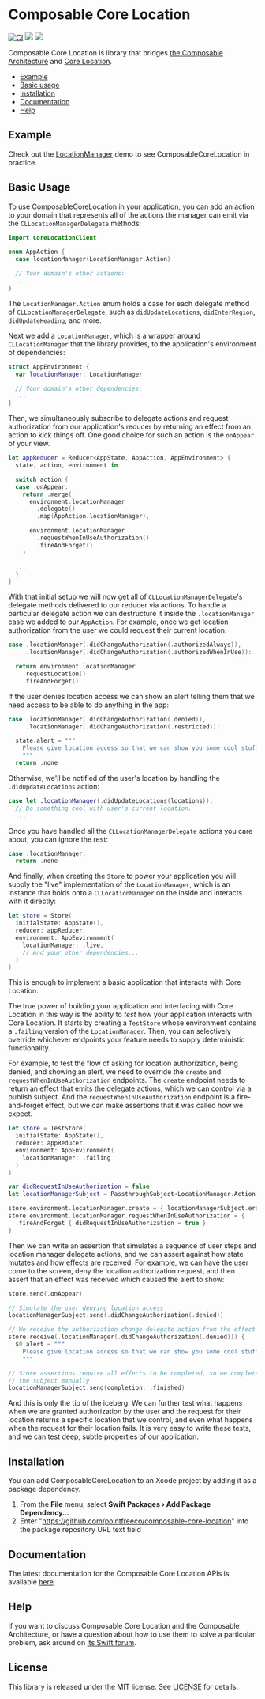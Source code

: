 # Composable Core Location

[![CI](https://github.com/pointfreeco/composable-core-location/workflows/CI/badge.svg)](https://github.com/pointfreeco/composable-core-location/actions?query=workflow%3ACI)
[![](https://img.shields.io/endpoint?url=https%3A%2F%2Fswiftpackageindex.com%2Fapi%2Fpackages%2Fpointfreeco%2Fcomposable-core-location%2Fbadge%3Ftype%3Dswift-versions)](https://swiftpackageindex.com/pointfreeco/composable-core-location)
[![](https://img.shields.io/endpoint?url=https%3A%2F%2Fswiftpackageindex.com%2Fapi%2Fpackages%2Fpointfreeco%2Fcomposable-core-location%2Fbadge%3Ftype%3Dplatforms)](https://swiftpackageindex.com/pointfreeco/composable-core-location)

Composable Core Location is library that bridges [the Composable Architecture](https://github.com/pointfreeco/swift-composable-architecture) and [Core Location](https://developer.apple.com/documentation/corelocation).

* [Example](#example)
* [Basic usage](#basic-usage)
* [Installation](#installation)
* [Documentation](#documentation)
* [Help](#help)

## Example

Check out the [LocationManager](./Examples/LocationManager) demo to see ComposableCoreLocation in practice.

## Basic Usage

To use ComposableCoreLocation in your application, you can add an action to your domain that represents all of the actions the manager can emit via the `CLLocationManagerDelegate` methods:

```swift
import CoreLocationClient

enum AppAction {
  case locationManager(LocationManager.Action)

  // Your domain's other actions:
  ...
}
```

The `LocationManager.Action` enum holds a case for each delegate method of `CLLocationManagerDelegate`, such as `didUpdateLocations`, `didEnterRegion`, `didUpdateHeading`, and more.

Next we add a `LocationManager`, which is a wrapper around `CLLocationManager` that the library provides, to the application's environment of dependencies:

```swift
struct AppEnvironment {
  var locationManager: LocationManager

  // Your domain's other dependencies:
  ...
}
```

Then, we simultaneously subscribe to delegate actions and request authorization from our application's reducer by returning an effect from an action to kick things off. One good choice for such an action is the `onAppear` of your view.

```swift
let appReducer = Reducer<AppState, AppAction, AppEnvironment> {
  state, action, environment in

  switch action {
  case .onAppear:
    return .merge(
      environment.locationManager
        .delegate()
        .map(AppAction.locationManager),

      environment.locationManager
        .requestWhenInUseAuthorization()
        .fireAndForget()
    )

  ...
  }
}
```

With that initial setup we will now get all of `CLLocationManagerDelegate`'s delegate methods delivered to our reducer via actions. To handle a particular delegate action we can destructure it inside the `.locationManager` case we added to our `AppAction`. For example, once we get location authorization from the user we could request their current location:

```swift
case .locationManager(.didChangeAuthorization(.authorizedAlways)),
     .locationManager(.didChangeAuthorization(.authorizedWhenInUse)):

  return environment.locationManager
    .requestLocation()
    .fireAndForget()
```

If the user denies location access we can show an alert telling them that we need access to be able to do anything in the app:

```swift
case .locationManager(.didChangeAuthorization(.denied)),
     .locationManager(.didChangeAuthorization(.restricted)):

  state.alert = """
    Please give location access so that we can show you some cool stuff.
    """
  return .none
```

Otherwise, we'll be notified of the user's location by handling the `.didUpdateLocations` action:

```swift
case let .locationManager(.didUpdateLocations(locations)):
  // Do something cool with user's current location.
  ...
```

Once you have handled all the `CLLocationManagerDelegate` actions you care about, you can ignore the rest:

```swift
case .locationManager:
  return .none
```

And finally, when creating the `Store` to power your application you will supply the "live" implementation of the `LocationManager`, which is an instance that holds onto a `CLLocationManager` on the inside and interacts with it directly:

```swift
let store = Store(
  initialState: AppState(),
  reducer: appReducer,
  environment: AppEnvironment(
    locationManager: .live,
    // And your other dependencies...
  )
)
```

This is enough to implement a basic application that interacts with Core Location.

The true power of building your application and interfacing with Core Location in this way is the ability to _test_ how your application interacts with Core Location. It starts by creating a `TestStore` whose environment contains a `.failing` version of the `LocationManager`. Then, you can selectively override whichever endpoints your feature needs to supply deterministic functionality.

For example, to test the flow of asking for location authorization, being denied, and showing an alert, we need to override the `create` and `requestWhenInUseAuthorization` endpoints. The `create` endpoint needs to return an effect that emits the delegate actions, which we can control via a publish subject. And the `requestWhenInUseAuthorization` endpoint is a fire-and-forget effect, but we can make assertions that it was called how we expect.

```swift
let store = TestStore(
  initialState: AppState(),
  reducer: appReducer,
  environment: AppEnvironment(
    locationManager: .failing
  )
)

var didRequestInUseAuthorization = false
let locationManagerSubject = PassthroughSubject<LocationManager.Action, Never>()

store.environment.locationManager.create = { locationManagerSubject.eraseToEffect() }
store.environment.locationManager.requestWhenInUseAuthorization = {
  .fireAndForget { didRequestInUseAuthorization = true }
}
```

Then we can write an assertion that simulates a sequence of user steps and location manager delegate actions, and we can assert against how state mutates and how effects are received. For example, we can have the user come to the screen, deny the location authorization request, and then assert that an effect was received which caused the alert to show:

```swift
store.send(.onAppear)

// Simulate the user denying location access
locationManagerSubject.send(.didChangeAuthorization(.denied))

// We receive the authorization change delegate action from the effect
store.receive(.locationManager(.didChangeAuthorization(.denied))) {
  $0.alert = """
    Please give location access so that we can show you some cool stuff.
    """

// Store assertions require all effects to be completed, so we complete
// the subject manually.
locationManagerSubject.send(completion: .finished)
```

And this is only the tip of the iceberg. We can further test what happens when we are granted authorization by the user and the request for their location returns a specific location that we control, and even what happens when the request for their location fails. It is very easy to write these tests, and we can test deep, subtle properties of our application.

## Installation

You can add ComposableCoreLocation to an Xcode project by adding it as a package dependency.

  1. From the **File** menu, select **Swift Packages › Add Package Dependency…**
  2. Enter "https://github.com/pointfreeco/composable-core-location" into the package repository URL text field

## Documentation

The latest documentation for the Composable Core Location APIs is available [here](https://pointfreeco.github.io/composable-core-location/).

## Help

If you want to discuss Composable Core Location and the Composable Architecture, or have a question about how to use them to solve a particular problem, ask around on [its Swift forum](https://forums.swift.org/c/related-projects/swift-composable-architecture).

## License

This library is released under the MIT license. See [LICENSE](LICENSE) for details.
